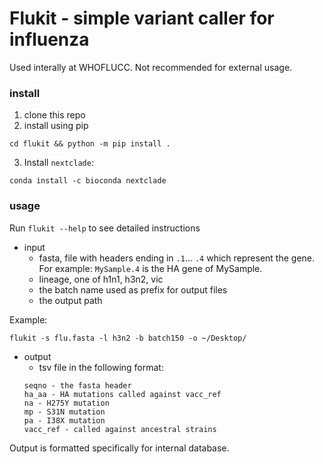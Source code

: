 # Flukit - simple variant caller for influenza

Used interally at WHOFLUCC. Not recommended for external usage.

### install

1. clone this repo
2. install using pip

```
cd flukit && python -m pip install .
```
3. Install `nextclade`:

```
conda install -c bioconda nextclade
```

### usage

Run `flukit --help` to see detailed instructions

- input
	- fasta, file with headers ending in `.1`... `.4` which represent the gene. For example: `MySample.4` is the HA gene of MySample.
	- lineage, one of h1n1, h3n2, vic
	- the batch name used as prefix for output files
	- the output path

Example:

```
flukit -s flu.fasta -l h3n2 -b batch150 -o ~/Desktop/
```

- output
	- tsv file in the following format:
	```
	seqno - the fasta header
	ha_aa - HA mutations called against vacc_ref
	na - H275Y mutation
	mp - S31N mutation
	pa - I38X mutation
	vacc_ref - called against ancestral strains
	```

Output is formatted specifically for internal database.
